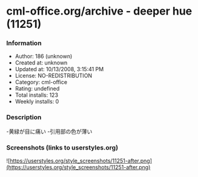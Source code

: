 # cml-office.org/archive - deeper hue (11251)

### Information
- Author: 186 (unknown)
- Created at: unknown
- Updated at: 10/13/2008, 3:15:41 PM
- License: NO-REDISTRIBUTION
- Category: cml-office
- Rating: undefined
- Total installs: 123
- Weekly installs: 0


### Description
-黄緑が目に痛い
-引用部の色が薄い


### Screenshots (links to userstyles.org)
![https://userstyles.org/style_screenshots/11251-after.png](https://userstyles.org/style_screenshots/11251-after.png)


